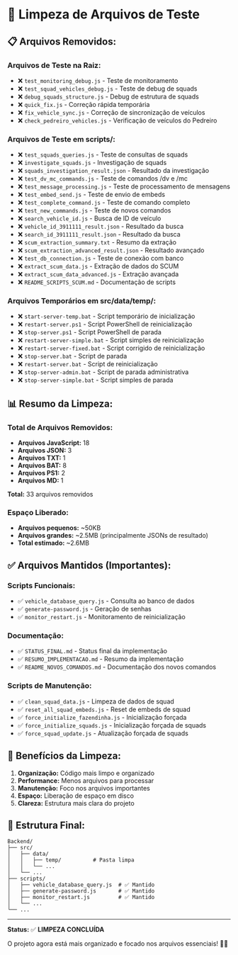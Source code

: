 # 🧹 Limpeza de Arquivos de Teste

## 📋 **Arquivos Removidos:**

### **Arquivos de Teste na Raiz:**
- ❌ `test_monitoring_debug.js` - Teste de monitoramento
- ❌ `test_squad_vehicles_debug.js` - Teste de debug de squads
- ❌ `debug_squads_structure.js` - Debug de estrutura de squads
- ❌ `quick_fix.js` - Correção rápida temporária
- ❌ `fix_vehicle_sync.js` - Correção de sincronização de veículos
- ❌ `check_pedreiro_vehicles.js` - Verificação de veículos do Pedreiro

### **Arquivos de Teste em scripts/:**
- ❌ `test_squads_queries.js` - Teste de consultas de squads
- ❌ `investigate_squads.js` - Investigação de squads
- ❌ `squads_investigation_result.json` - Resultado da investigação
- ❌ `test_dv_mc_commands.js` - Teste de comandos /dv e /mc
- ❌ `test_message_processing.js` - Teste de processamento de mensagens
- ❌ `test_embed_send.js` - Teste de envio de embeds
- ❌ `test_complete_command.js` - Teste de comando completo
- ❌ `test_new_commands.js` - Teste de novos comandos
- ❌ `search_vehicle_id.js` - Busca de ID de veículo
- ❌ `vehicle_id_3911111_result.json` - Resultado da busca
- ❌ `search_id_3911111_result.json` - Resultado da busca
- ❌ `scum_extraction_summary.txt` - Resumo da extração
- ❌ `scum_extraction_advanced_result.json` - Resultado avançado
- ❌ `test_db_connection.js` - Teste de conexão com banco
- ❌ `extract_scum_data.js` - Extração de dados do SCUM
- ❌ `extract_scum_data_advanced.js` - Extração avançada
- ❌ `README_SCRIPTS_SCUM.md` - Documentação de scripts

### **Arquivos Temporários em src/data/temp/:**
- ❌ `start-server-temp.bat` - Script temporário de inicialização
- ❌ `restart-server.ps1` - Script PowerShell de reinicialização
- ❌ `stop-server.ps1` - Script PowerShell de parada
- ❌ `restart-server-simple.bat` - Script simples de reinicialização
- ❌ `restart-server-fixed.bat` - Script corrigido de reinicialização
- ❌ `stop-server.bat` - Script de parada
- ❌ `restart-server.bat` - Script de reinicialização
- ❌ `stop-server-admin.bat` - Script de parada administrativa
- ❌ `stop-server-simple.bat` - Script simples de parada

## 📊 **Resumo da Limpeza:**

### **Total de Arquivos Removidos:**
- **Arquivos JavaScript:** 18
- **Arquivos JSON:** 3
- **Arquivos TXT:** 1
- **Arquivos BAT:** 8
- **Arquivos PS1:** 2
- **Arquivos MD:** 1

**Total:** 33 arquivos removidos

### **Espaço Liberado:**
- **Arquivos pequenos:** ~50KB
- **Arquivos grandes:** ~2.5MB (principalmente JSONs de resultado)
- **Total estimado:** ~2.6MB

## ✅ **Arquivos Mantidos (Importantes):**

### **Scripts Funcionais:**
- ✅ `vehicle_database_query.js` - Consulta ao banco de dados
- ✅ `generate-password.js` - Geração de senhas
- ✅ `monitor_restart.js` - Monitoramento de reinicialização

### **Documentação:**
- ✅ `STATUS_FINAL.md` - Status final da implementação
- ✅ `RESUMO_IMPLEMENTACAO.md` - Resumo da implementação
- ✅ `README_NOVOS_COMANDOS.md` - Documentação dos novos comandos

### **Scripts de Manutenção:**
- ✅ `clean_squad_data.js` - Limpeza de dados de squad
- ✅ `reset_all_squad_embeds.js` - Reset de embeds de squad
- ✅ `force_initialize_fazendinha.js` - Inicialização forçada
- ✅ `force_initialize_squads.js` - Inicialização forçada de squads
- ✅ `force_squad_update.js` - Atualização forçada de squads

## 🎯 **Benefícios da Limpeza:**

1. **Organização:** Código mais limpo e organizado
2. **Performance:** Menos arquivos para processar
3. **Manutenção:** Foco nos arquivos importantes
4. **Espaço:** Liberação de espaço em disco
5. **Clareza:** Estrutura mais clara do projeto

## 📁 **Estrutura Final:**

```
Backend/
├── src/
│   ├── data/
│   │   ├── temp/          # Pasta limpa
│   │   └── ...
│   └── ...
├── scripts/
│   ├── vehicle_database_query.js  # ✅ Mantido
│   ├── generate-password.js       # ✅ Mantido
│   ├── monitor_restart.js         # ✅ Mantido
│   └── ...
└── ...
```

---

**Status:** ✅ **LIMPEZA CONCLUÍDA**

O projeto agora está mais organizado e focado nos arquivos essenciais! 🧹✨
